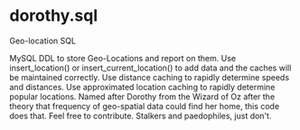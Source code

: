 # dorothy.sql
Geo-location SQL

MySQL DDL to store Geo-Locations and report on them. Use insert_location() or insert_current_location() to add data and the caches will be maintained correctly. Use distance caching to rapidly determine speeds and distances. Use approximated location caching to rapidly determine popular locations. Named after Dorothy from the Wizard of Oz after the theory that frequency of geo-spatial data could find her home, this code does that. Feel free to contribute. Stalkers and paedophiles, just don't.
